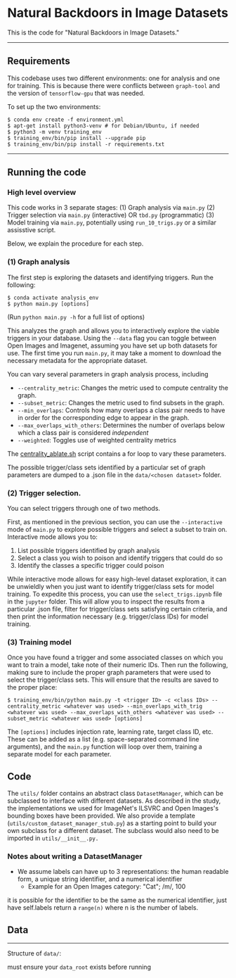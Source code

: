 # Natural Backdoors in Image Datasets
This is the code for "Natural Backdoors in Image Datasets."

---

## Requirements

This codebase uses two different environments: one for analysis and one for training. This is because there were conflicts between `graph-tool` and the version of `tensorflow-gpu` that was needed.

To set up the two environments:
```
$ conda env create -f environment.yml
$ apt-get install python3-venv # for Debian/Ubuntu, if needed
$ python3 -m venv training_env
$ training_env/bin/pip install --upgrade pip
$ training_env/bin/pip install -r requirements.txt
```

---

## Running the code

### High level overview 

This code works in 3 separate stages: 
(1) Graph analysis via `main.py`
(2) Trigger selection via `main.py` (interactive) OR `tbd.py` (programmatic)
(3) Model training via `main.py`, potentially using `run_10_trigs.py` or a similar assisstive script.

Below, we explain the procedure for each step. 

### (1) Graph analysis
The first step is exploring the datasets and identifying triggers. Run the following:
```
$ conda activate analysis_env
$ python main.py [options]
```
(Run `python main.py -h` for a full list of options)

This analyzes the graph and allows you to interactively explore the viable triggers in your database. Using the `--data` flag you can toggle between Open Images and Imagenet, assuming you have set up both datasets for use. The first time you run `main.py`, it may take a moment to download the necessary metadata for the appropriate dataset.

You can vary several parameters in graph analysis process, including
- `--centrality_metric`: Changes the metric used to compute centrality the graph. 
- `--subset_metric`: Changes the metric used to find subsets in the graph. 
- `--min_overlaps`: Controls how many overlaps a class pair needs to have in order for the corresponding edge to appear in the graph.
- `--max_overlaps_with_others`: Determines the number of overlaps below which a class pair is considered *independent*
- `--weighted`: Toggles use of weighted centrality metrics

The [centrality_ablate.sh](scripts/centrality_ablate.sh) script contains a for loop to vary these parameters.

The possible trigger/class sets identified by a particular set of graph parameters are dumped to a .json file in the `data/<chosen dataset>` folder. 

### (2) Trigger selection. 

You can select triggers through one of two methods. 

First, as mentioned in the previous section, you can use the `--interactive` mode of `main.py` to explore possible triggers and select a subset to train on. Interactive mode allows you to:

1. List possible triggers identified by graph analysis 
2. Select a class you wish to poison and identify triggers that could do so
3. Identify the classes a specific trigger could poison

While interactive mode allows for easy high-level dataset exploration, it can be unwieldly when you just want to identify trigger/class sets for model training. To expedite this process, you can use the `select_trigs.ipynb` file in the `jupyter` folder. This will allow you to inspect the results from a particular .json file, filter for trigger/class sets satisfying certain criteria, and then print the information necessary (e.g. trigger/class IDs) for model training.

### (3) Training model
Once you have found a trigger and some associated classes on which you want to train a model, take note of their numeric IDs. Then run the following, making sure to include the proper graph parameters that were used to select the trigger/class sets. This will ensure that the results are saved to the proper place:
```
$ training_env/bin/python main.py -t <trigger ID> -c <class IDs> --centrality_metric <whatever was used> --min_overlaps_with_trig <whatever was used> --max_overlaps_with_others <whatever was used> --subset_metric <whatever was used> [options] 
```

The `[options]` includes injection rate, learning rate, target class ID, etc. These can be added as a list (e.g. space-separated command line arguments), and the `main.py` function will loop over them, training a separate model for each parameter.

## Code

The `utils/` folder contains an abstract class `DatasetManager`, which can be subclassed to interface with different datasets. As described in the study, the implementations we used for ImageNet's ILSVRC and Open Images's bounding boxes have been provided. We also provide a template (`utils/custom_dataset_manager_stub.py`) as a starting point to build your own subclass for a different dataset. The subclass would also need to be imported in `utils/__init__.py.`

### Notes about writing a DatasetManager

- We assume labels can have up to 3 representations: the human readable form, a unique string identifier, and a numerical identifier
	- Example for an Open Images category: "Cat"; /m/, 100

it is possible for the identifier to be the same as the numerical identifier, just have self.labels return a `range(n)` where n is the number of labels. 

## Data

---

Structure of `data/`:

must ensure your `data_root` exists before running
